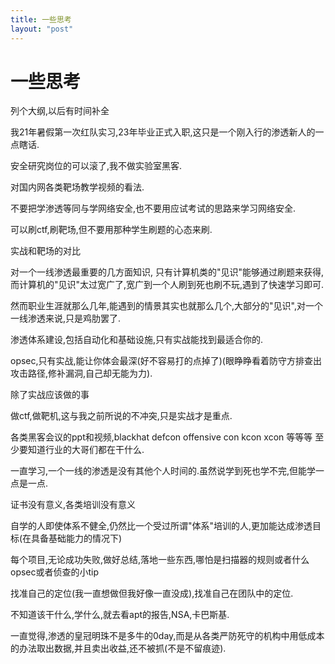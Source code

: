 ```yaml
---
title: 一些思考
layout: "post"
---
```


# 一些思考

列个大纲,以后有时间补全

我21年暑假第一次红队实习,23年毕业正式入职,这只是一个刚入行的渗透新人的一点瞎话.

安全研究岗位的可以滚了,我不做实验室黑客.

对国内网各类靶场教学视频的看法.

不要把学渗透等同与学网络安全,也不要用应试考试的思路来学习网络安全.

可以刷ctf,刷靶场,但不要用那种学生刷题的心态来刷.

实战和靶场的对比

对一个一线渗透最重要的几方面知识, 只有计算机类的"见识"能够通过刷题来获得,而计算机的"见识"太过宽广了,宽广到一个人刷到死也刷不玩,遇到了快速学习即可.

然而职业生涯就那么几年,能遇到的情景其实也就那么几个,大部分的"见识",对一个一线渗透来说,只是鸡肋罢了.

渗透体系建设,包括自动化和基础设施,只有实战能找到最适合你的.

opsec,只有实战,能让你体会最深(好不容易打的点掉了)(眼睁睁看着防守方排查出攻击路径,修补漏洞,自己却无能为力).

除了实战应该做的事

做ctf,做靶机,这与我之前所说的不冲突,只是实战才是重点.

各类黑客会议的ppt和视频,blackhat defcon offensive con kcon xcon   等等等  至少要知道行业的大哥们都在干什么.

一直学习,一个一线的渗透是没有其他个人时间的.虽然说学到死也学不完,但能学一点是一点.

证书没有意义,各类培训没有意义

自学的人即使体系不健全,仍然比一个受过所谓"体系"培训的人,更加能达成渗透目标(在具备基础能力的情况下)

每个项目,无论成功失败,做好总结,落地一些东西,哪怕是扫描器的规则或者什么opsec或者侦查的小tip

找准自己的定位(我一直想做但我好像一直没成),找准自己在团队中的定位.

不知道该干什么,学什么,就去看apt的报告,NSA,卡巴斯基.

一直觉得,渗透的皇冠明珠不是多牛的0day,而是从各类严防死守的机构中用低成本的办法取出数据,并且卖出收益,还不被抓(不是不留痕迹).






